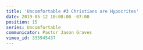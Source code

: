 ```yaml
---
title: 'Uncomfortable #3 Christians are Hypocrites'
date: 2019-05-12 10:00:00 -07:00
position: 15
series: Uncomfortable
communicator: Pastor Jason Graves
vimeo_id: 335945437
---
```


